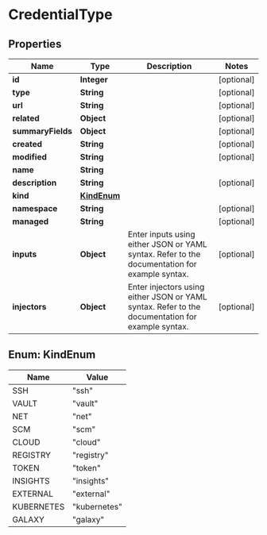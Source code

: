 # CredentialType

## Properties
Name | Type | Description | Notes
------------ | ------------- | ------------- | -------------
**id** | **Integer** |  |  [optional]
**type** | **String** |  |  [optional]
**url** | **String** |  |  [optional]
**related** | **Object** |  |  [optional]
**summaryFields** | **Object** |  |  [optional]
**created** | **String** |  |  [optional]
**modified** | **String** |  |  [optional]
**name** | **String** |  | 
**description** | **String** |  |  [optional]
**kind** | [**KindEnum**](#KindEnum) |  | 
**namespace** | **String** |  |  [optional]
**managed** | **String** |  |  [optional]
**inputs** | **Object** | Enter inputs using either JSON or YAML syntax. Refer to the documentation for example syntax. |  [optional]
**injectors** | **Object** | Enter injectors using either JSON or YAML syntax. Refer to the documentation for example syntax. |  [optional]

<a name="KindEnum"></a>
## Enum: KindEnum
Name | Value
---- | -----
SSH | &quot;ssh&quot;
VAULT | &quot;vault&quot;
NET | &quot;net&quot;
SCM | &quot;scm&quot;
CLOUD | &quot;cloud&quot;
REGISTRY | &quot;registry&quot;
TOKEN | &quot;token&quot;
INSIGHTS | &quot;insights&quot;
EXTERNAL | &quot;external&quot;
KUBERNETES | &quot;kubernetes&quot;
GALAXY | &quot;galaxy&quot;
